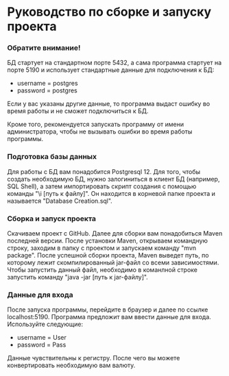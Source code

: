# Руководство по сборке и запуску проекта

### Обратите внимание!

БД стартует на стандартном порте 5432, а сама программа стартует на порте 5190 и использует стандартные данные для подключения к БД: 

* username = postgres
* password = postgres 

Если у вас указаны другие данные, то программа выдаст ошибку во время работы и не сможет подключиться к БД.

Кроме того, рекомендуется запускать программу от имени администратора, чтобы не вызывать ошибки во время работы программы.

### Подготовка базы данных

Для работы с БД вам понадобится Postgresql 12. Для того, чтобы создать необходимую БД, нужно залогиниться в клиент БД (например, SQL Shell), а затем импортировать скрипт создания c помощью команды "\i \[путь к файлу\]". Он находится в корневой папке проекта и называется "Database Creation.sql".

### Сборка и запуск проекта

Скачиваем проект с GitHub. Далее для сборки вам понадобиться Maven последней версии. После установки Maven, открываем командную строку, заходим в папку с проектом и запускаем команду "mvn package". После успешной сборки проекта, Maven выведет путь, по которому лежит скомпилированный jar-файл со всеми зависимостями. Чтобы запустить данный файл, необходимо в команлной строке запустить команду "java -jar \[путь к jar-файлу\]".

### Данные для входа

После запуска программы, перейдите в браузер и далее по ссылке localhost:5190. Программа предложит вам ввести данные для входа. Используйте следующие: 

* username = User
* password = Pass 

Данные чувствительны к регистру. После чего вы можете конвертировать необходимую вам валюту.
